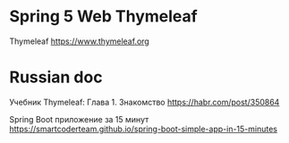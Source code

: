 # Spring 5 Web Thymeleaf

Thymeleaf
https://www.thymeleaf.org


Russian doc
===========

Учебник Thymeleaf: Глава 1. Знакомство
https://habr.com/post/350864

Spring Boot приложение за 15 минут
https://smartcoderteam.github.io/spring-boot-simple-app-in-15-minutes
